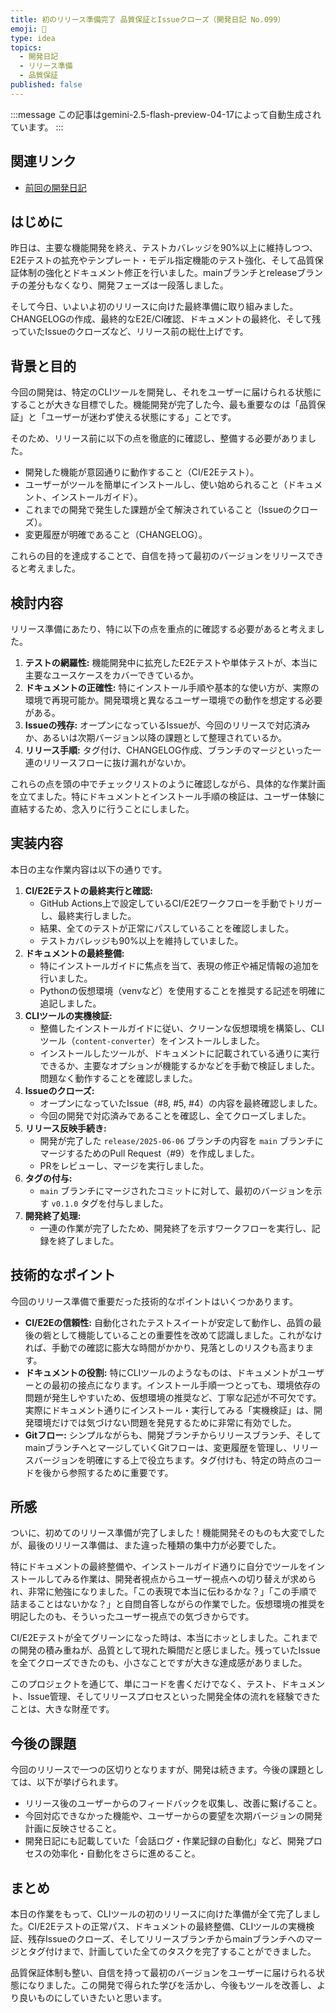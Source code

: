 ```yaml
---
title: 初のリリース準備完了 品質保証とIssueクローズ（開発日記 No.099）
emoji: 🎉
type: idea
topics:
  - 開発日記
  - リリース準備
  - 品質保証
published: false
---
```

:::message
この記事はgemini-2.5-flash-preview-04-17によって自動生成されています。
:::

## 関連リンク
- [前回の開発日記](https://zenn.dev/centervil/articles/2025-06-06_098_dev-diary)

## はじめに

昨日は、主要な機能開発を終え、テストカバレッジを90%以上に維持しつつ、E2Eテストの拡充やテンプレート・モデル指定機能のテスト強化、そして品質保証体制の強化とドキュメント修正を行いました。mainブランチとreleaseブランチの差分もなくなり、開発フェーズは一段落しました。

そして今日、いよいよ初のリリースに向けた最終準備に取り組みました。CHANGELOGの作成、最終的なE2E/CI確認、ドキュメントの最終化、そして残っていたIssueのクローズなど、リリース前の総仕上げです。

## 背景と目的

今回の開発は、特定のCLIツールを開発し、それをユーザーに届けられる状態にすることが大きな目標でした。機能開発が完了した今、最も重要なのは「品質保証」と「ユーザーが迷わず使える状態にする」ことです。

そのため、リリース前に以下の点を徹底的に確認し、整備する必要がありました。

*   開発した機能が意図通りに動作すること（CI/E2Eテスト）。
*   ユーザーがツールを簡単にインストールし、使い始められること（ドキュメント、インストールガイド）。
*   これまでの開発で発生した課題が全て解決されていること（Issueのクローズ）。
*   変更履歴が明確であること（CHANGELOG）。

これらの目的を達成することで、自信を持って最初のバージョンをリリースできると考えました。

## 検討内容

リリース準備にあたり、特に以下の点を重点的に確認する必要があると考えました。

1.  **テストの網羅性:** 機能開発中に拡充したE2Eテストや単体テストが、本当に主要なユースケースをカバーできているか。
2.  **ドキュメントの正確性:** 特にインストール手順や基本的な使い方が、実際の環境で再現可能か。開発環境と異なるユーザー環境での動作を想定する必要がある。
3.  **Issueの残存:** オープンになっているIssueが、今回のリリースで対応済みか、あるいは次期バージョン以降の課題として整理されているか。
4.  **リリース手順:** タグ付け、CHANGELOG作成、ブランチのマージといった一連のリリースフローに抜け漏れがないか。

これらの点を頭の中でチェックリストのように確認しながら、具体的な作業計画を立てました。特にドキュメントとインストール手順の検証は、ユーザー体験に直結するため、念入りに行うことにしました。

## 実装内容

本日の主な作業内容は以下の通りです。

1.  **CI/E2Eテストの最終実行と確認:**
    *   GitHub Actions上で設定しているCI/E2Eワークフローを手動でトリガーし、最終実行しました。
    *   結果、全てのテストが正常にパスしていることを確認しました。
    *   テストカバレッジも90%以上を維持していました。
2.  **ドキュメントの最終整備:**
    *   特にインストールガイドに焦点を当て、表現の修正や補足情報の追加を行いました。
    *   Pythonの仮想環境（venvなど）を使用することを推奨する記述を明確に追記しました。
3.  **CLIツールの実機検証:**
    *   整備したインストールガイドに従い、クリーンな仮想環境を構築し、CLIツール（`content-converter`）をインストールしました。
    *   インストールしたツールが、ドキュメントに記載されている通りに実行できるか、主要なオプションが機能するかなどを手動で検証しました。問題なく動作することを確認しました。
4.  **Issueのクローズ:**
    *   オープンになっていたIssue（#8, #5, #4）の内容を最終確認しました。
    *   今回の開発で対応済みであることを確認し、全てクローズしました。
5.  **リリース反映手続き:**
    *   開発が完了した `release/2025-06-06` ブランチの内容を `main` ブランチにマージするためのPull Request（#9）を作成しました。
    *   PRをレビューし、マージを実行しました。
6.  **タグの付与:**
    *   `main` ブランチにマージされたコミットに対して、最初のバージョンを示す `v0.1.0` タグを付与しました。
7.  **開発終了処理:**
    *   一連の作業が完了したため、開発終了を示すワークフローを実行し、記録を終了しました。

## 技術的なポイント

今回のリリース準備で重要だった技術的なポイントはいくつかあります。

*   **CI/E2Eの信頼性:** 自動化されたテストスイートが安定して動作し、品質の最後の砦として機能していることの重要性を改めて認識しました。これがなければ、手動での確認に膨大な時間がかかり、見落としのリスクも高まります。
*   **ドキュメントの役割:** 特にCLIツールのようなものは、ドキュメントがユーザーとの最初の接点になります。インストール手順一つとっても、環境依存の問題が発生しやすいため、仮想環境の推奨など、丁寧な記述が不可欠です。実際にドキュメント通りにインストール・実行してみる「実機検証」は、開発環境だけでは気づけない問題を発見するために非常に有効でした。
*   **Gitフロー:** シンプルながらも、開発ブランチからリリースブランチ、そしてmainブランチへとマージしていくGitフローは、変更履歴を管理し、リリースバージョンを明確にする上で役立ちます。タグ付けも、特定の時点のコードを後から参照するために重要です。

## 所感

ついに、初めてのリリース準備が完了しました！機能開発そのものも大変でしたが、最後のリリース準備は、また違った種類の集中力が必要でした。

特にドキュメントの最終整備や、インストールガイド通りに自分でツールをインストールしてみる作業は、開発者視点からユーザー視点への切り替えが求められ、非常に勉強になりました。「この表現で本当に伝わるかな？」「この手順で詰まることはないかな？」と自問自答しながらの作業でした。仮想環境の推奨を明記したのも、そういったユーザー視点での気づきからです。

CI/E2Eテストが全てグリーンになった時は、本当にホッとしました。これまでの開発の積み重ねが、品質として現れた瞬間だと感じました。残っていたIssueを全てクローズできたのも、小さなことですが大きな達成感がありました。

このプロジェクトを通じて、単にコードを書くだけでなく、テスト、ドキュメント、Issue管理、そしてリリースプロセスといった開発全体の流れを経験できたことは、大きな財産です。

## 今後の課題

今回のリリースで一つの区切りとなりますが、開発は続きます。今後の課題としては、以下が挙げられます。

*   リリース後のユーザーからのフィードバックを収集し、改善に繋げること。
*   今回対応できなかった機能や、ユーザーからの要望を次期バージョンの開発計画に反映させること。
*   開発日記にも記載していた「会話ログ・作業記録の自動化」など、開発プロセスの効率化・自動化をさらに進めること。

## まとめ

本日の作業をもって、CLIツールの初のリリースに向けた準備が全て完了しました。CI/E2Eテストの正常パス、ドキュメントの最終整備、CLIツールの実機検証、残存Issueのクローズ、そしてリリースブランチからmainブランチへのマージとタグ付けまで、計画していた全てのタスクを完了することができました。

品質保証体制も整い、自信を持って最初のバージョンをユーザーに届けられる状態になりました。この開発で得られた学びを活かし、今後もツールを改善し、より良いものにしていきたいと思います。